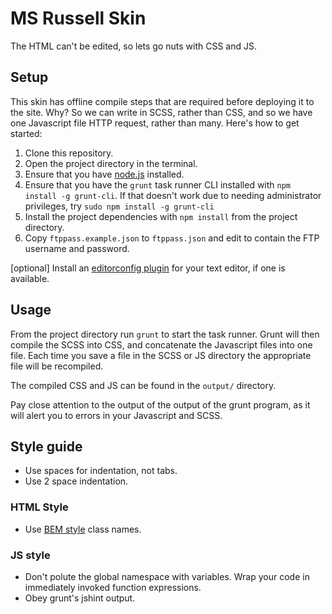 # MS Russell Skin

The HTML can't be edited, so lets go nuts with CSS and JS.

## Setup

This skin has offline compile steps that are required before deploying it to
the site. Why? So we can write in SCSS, rather than CSS, and so we have one
Javascript file HTTP request, rather than many. Here's how to get started:

1. Clone this repository.
2. Open the project directory in the terminal.
3. Ensure that you have [node.js](http://nodejs.org/) installed.
4. Ensure that you have the `grunt` task runner CLI installed with `npm install
   -g grunt-cli`. If that doesn't work due to needing administrator privileges,
   try `sudo npm install -g grunt-cli`
5. Install the project dependencies with `npm install` from the project
   directory.
6. Copy `ftppass.example.json` to `ftppass.json` and edit to contain the
   FTP username and password.

[optional] Install an [editorconfig plugin](http://editorconfig.org/#download)
for your text editor, if one is available.

## Usage

From the project directory run `grunt` to start the task runner. Grunt will
then compile the SCSS into CSS, and concatenate the Javascript files into one
file. Each time you save a file in the SCSS or JS directory the appropriate
file will be recompiled.

The compiled CSS and JS can be found in the `output/` directory.

Pay close attention to the output of the output of the grunt program, as it
will alert you to errors in your Javascript and SCSS.

## Style guide

* Use spaces for indentation, not tabs.
* Use 2 space indentation.

### HTML Style

* Use [BEM style](http://csswizardry.com/2013/01/mindbemding-getting-your-head-round-bem-syntax/)
  class names.

### JS style

* Don't polute the global namespace with variables. Wrap your code in
  immediately invoked function expressions.
* Obey grunt's jshint output.

